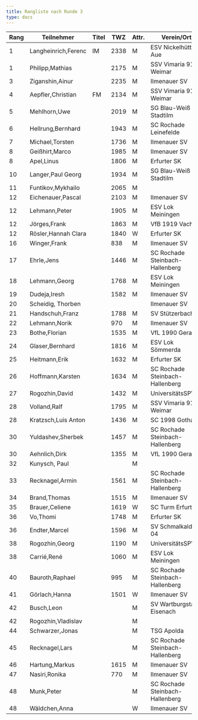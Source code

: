```yaml
---
title: Rangliste nach Runde 3
type: docs
---
```


| Rang | Teilnehmer          | Titel | TWZ  | Attr. | Verein/Ort                      | Land | S   | R   | V   | Punkte | Buchholz | SoBerg |
| ---- | ------------------- | ----- | ---- | ----- | ------------------------------- | ---- | --- | --- | --- | ------ | -------- | ------ |
| 1    | Langheinrich,Ferenc | IM    | 2338 | M     | ESV Nickelhütte Aue             | GER  | 3   | 0   | 0   | 3.0    | 5.5      | 5.50   |
| 1    | Philipp,Mathias     |       | 2175 | M     | SSV Vimaria 91 Weimar           | GER  | 3   | 0   | 0   | 3.0    | 5.5      | 5.50   |
| 3    | Ziganshin,Ainur     |       | 2235 | M     | Ilmenauer SV                    | RUS  | 3   | 0   | 0   | 3.0    | 5.0      | 5.00   |
| 4    | Aepfler,Christian   | FM    | 2134 | M     | SSV Vimaria 91 Weimar           | GER  | 3   | 0   | 0   | 3.0    | 4.5      | 4.50   |
| 5    | Mehlhorn,Uwe        |       | 2019 | M     | SG Blau-Weiß Stadtilm           | GER  | 2   | 1   | 0   | 2.5    | 5.5      | 4.75   |
| 6    | Hellrung,Bernhard   |       | 1943 | M     | SC Rochade Leinefelde           | GER  | 2   | 1   | 0   | 2.5    | 5.5      | 4.25   |
| 7    | Michael,Torsten     |       | 1736 | M     | Ilmenauer SV                    | GER  | 2   | 1   | 0   | 2.5    | 4.0      | 2.75   |
| 8    | Geißhirt,Marco      |       | 1985 | M     | Ilmenauer SV                    | GER  | 2   | 0   | 1   | 2.0    | 6.0      | 3.00   |
| 8    | Apel,Linus          |       | 1806 | M     | Erfurter SK                     | GER  | 2   | 0   | 1   | 2.0    | 6.0      | 3.00   |
| 10   | Langer,Paul Georg   |       | 1934 | M     | SG Blau-Weiß Stadtilm           | GER  | 2   | 0   | 1   | 2.0    | 5.5      | 3.00   |
| 11   | Funtikov,Mykhailo   |       | 2065 | M     |                                 | UKR  | 2   | 0   | 1   | 2.0    | 5.5      | 2.50   |
| 12   | Eichenauer,Pascal   |       | 2103 | M     | Ilmenauer SV                    | GER  | 2   | 0   | 1   | 2.0    | 5.0      | 2.00   |
| 12   | Lehmann,Peter       |       | 1905 | M     | ESV Lok Meiningen               | GER  | 2   | 0   | 1   | 2.0    | 5.0      | 2.00   |
| 12   | Jörges,Frank        |       | 1863 | M     | VfB 1919 Vacha                  | GER  | 2   | 0   | 1   | 2.0    | 5.0      | 2.00   |
| 12   | Rösler,Hannah Clara |       | 1840 | W     | Erfurter SK                     | GER  | 2   | 0   | 1   | 2.0    | 5.0      | 2.00   |
| 16   | Winger,Frank        |       | 838  | M     | Ilmenauer SV                    | GER  | 2   | 0   | 1   | 2.0    | 3.5      | 1.50   |
| 17   | Ehrle,Jens          |       | 1446 | M     | SC Rochade Steinbach-Hallenberg | GER  | 2   | 0   | 1   | 2.0    | 3.5      | 1.00   |
| 18   | Lehmann,Georg       |       | 1768 | M     | ESV Lok Meiningen               | GER  | 1   | 1   | 1   | 1.5    | 6.5      | 2.75   |
| 19   | Dudeja,Iresh        |       | 1582 | M     | Ilmenauer SV                    | IND  | 1   | 1   | 1   | 1.5    | 5.5      | 1.75   |
| 20   | Scheidig, Thorben   |       |      |       | Ilmenauer SV                    | GER  | 1   | 1   | 1   | 1.5    | 5.0      | 2.25   |
| 21   | Handschuh,Franz     |       | 1788 | M     | SV Stützerbach                  | GER  | 1   | 1   | 1   | 1.5    | 5.0      | 1.25   |
| 22   | Lehmann,Norik       |       | 970  | M     | Ilmenauer SV                    | GER  | 1   | 1   | 1   | 1.5    | 4.5      | 1.25   |
| 23   | Bothe,Florian       |       | 1535 | M     | VfL 1990 Gera                   | GER  | 1   | 1   | 1   | 1.5    | 4.5      | 0.75   |
| 24   | Glaser,Bernhard     |       | 1816 | M     | ESV Lok Sömmerda                | GER  | 0   | 3   | 0   | 1.5    | 4.0      | 2.00   |
| 25   | Heitmann,Erik       |       | 1632 | M     | Erfurter SK                     | GER  | 1   | 1   | 1   | 1.5    | 4.0      | 1.75   |
| 26   | Hoffmann,Karsten    |       | 1634 | M     | SC Rochade Steinbach-Hallenberg | GER  | 1   | 1   | 1   | 1.5    | 4.0      | 1.25   |
| 27   | Rogozhin,David      |       | 1432 | M     | UniversitätsSPVER               | GER  | 1   | 1   | 1   | 1.5    | 4.0      | 0.75   |
| 28   | Volland,Ralf        |       | 1795 | M     | SSV Vimaria 91 Weimar           | GER  | 1   | 1   | 1   | 1.5    | 3.5      | 0.75   |
| 28   | Kratzsch,Luis Anton |       | 1436 | M     | SC 1998 Gotha                   | GER  | 1   | 1   | 1   | 1.5    | 3.5      | 0.75   |
| 30   | Yuldashev,Sherbek   |       | 1457 | M     | SC Rochade Steinbach-Hallenberg | GER  | 1   | 1   | 1   | 1.5    | 3.0      | 0.75   |
| 30   | Aehnlich,Dirk       |       | 1355 | M     | VfL 1990 Gera                   | GER  | 1   | 1   | 1   | 1.5    | 3.0      | 0.75   |
| 32   | Kunysch, Paul       |       |      | M     |                                 | GER  | 1   | 1   | 1   | 1.5    | 2.5      | 0.75   |
| 33   | Recknagel,Armin     |       | 1561 | M     | SC Rochade Steinbach-Hallenberg | GER  | 1   | 0   | 2   | 1.0    | 6.0      | 1.00   |
| 34   | Brand,Thomas        |       | 1515 | M     | Ilmenauer SV                    | GER  | 1   | 0   | 2   | 1.0    | 5.0      | 0.00   |
| 35   | Brauer,Celiene      |       | 1619 | W     | SC Turm Erfurt                  | GER  | 0   | 2   | 1   | 1.0    | 4.0      | 1.00   |
| 36   | Vo,Thomi            |       | 1748 | M     | Erfurter SK                     | GER  | 1   | 0   | 2   | 1.0    | 4.0      | 0.00   |
| 36   | Endter,Marcel       |       | 1596 | M     | SV Schmalkalden 04              | GER  | 1   | 0   | 2   | 1.0    | 4.0      | 0.00   |
| 38   | Rogozhin,Georg      |       | 1190 | M     | UniversitätsSPVER               | GER  | 1   | 0   | 2   | 1.0    | 3.5      | 0.00   |
| 38   | Carrié,René         |       | 1060 | M     | ESV Lok Meiningen               | GER  | 1   | 0   | 2   | 1.0    | 3.5      | 0.00   |
| 40   | Bauroth,Raphael     |       | 995  | M     | SC Rochade Steinbach-Hallenberg | GER  | 1   | 0   | 2   | 1.0    | 3.0      | 0.00   |
| 41   | Görlach,Hanna       |       | 1501 | W     | Ilmenauer SV                    | GER  | 0   | 1   | 2   | 0.5    | 5.5      | 0.75   |
| 42   | Busch,Leon          |       |      | M     | SV Wartburgstadt Eisenach       | GER  | 0   | 1   | 2   | 0.5    | 4.5      | 0.75   |
| 42   | Rogozhin,Vladislav  |       |      | M     |                                 | GER  | 0   | 1   | 2   | 0.5    | 4.5      | 0.75   |
| 44   | Schwarzer,Jonas     |       |      | M     | TSG Apolda                      | GER  | 0   | 1   | 2   | 0.5    | 4.0      | 0.50   |
| 45   | Recknagel,Lars      |       |      | M     | SC Rochade Steinbach-Hallenberg | GER  | 0   | 0   | 3   | 0.0    | 5.5      | 0.00   |
| 46   | Hartung,Markus      |       | 1615 | M     | Ilmenauer SV                    | GER  | 0   | 0   | 0   | 0.0    | 4.5      | 0.00   |
| 47   | Nasiri,Ronika       |       | 770  | M     | Ilmenauer SV                    | GER  | 0   | 0   | 3   | 0.0    | 4.0      | 0.00   |
| 48   | Munk,Peter          |       |      | M     | SC Rochade Steinbach-Hallenberg | GER  | 0   | 0   | 3   | 0.0    | 3.5      | 0.00   |
| 48   | Wäldchen,Anna       |       |      | W     | Ilmenauer SV                    | GER  | 0   | 0   | 3   | 0.0    | 3.5      | 0.00   |
